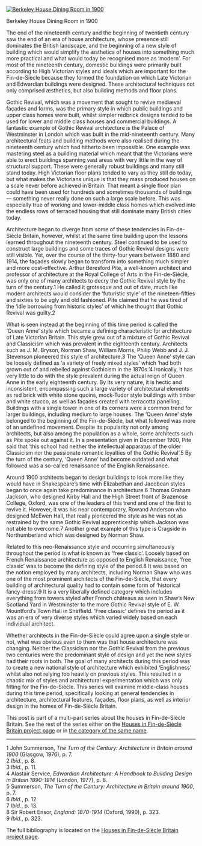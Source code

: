 [![Berkeley House Dining Room in 1900](Berkeley-House-dining-room-1900.jpg)](https://www.historyrhymes.info/2016/01/27/houses-in-fin-de-siecle-britain-introduction-to-styles-of-architecture-in-late-victorian-and-edwardian-britain/berkeley-house-dining-room-1900/)

Berkeley House Dining Room in 1900

The end of the nineteenth century and the beginning of twentieth century saw the end of an era of house architecture, whose presence still dominates the British landscape, and the beginning of a new style of building which would simplify the æsthetics of houses into something much more practical and what would today be recognised more as ‘modern’. For most of the nineteenth century, domestic buildings were primarily built according to High Victorian styles and ideals which are important for the Fin-de-Siècle because they formed the foundation on which Late Victorian and Edwardian buildings were designed. These architectural techniques not only comprised æsthetics, but also building methods and floor plans.

Gothic Revival, which was a movement that sought to revive mediæval façades and forms, was the primary style in which public buildings and upper class homes were built, whilst simpler redbrick designs tended to be used for lower and middle class houses and commercial buildings. A fantastic example of Gothic Revival architecture is the Palace of Westminster in London which was built in the mid-nineteenth century. Many architectural feats and building methods were also realised during the nineteenth century which had hitherto been impossible. One example was mastering steel as a building material which meant that the Victorians were able to erect buildings spanning vast areas with very little in the way of structural support. These were generally robust buildings and many still stand today. High Victorian floor plans tended to vary as they still do today, but what makes the Victorians unique is that they mass produced houses on a scale never before achieved in Britain. That meant a single floor plan could have been used for hundreds and sometimes thousands of buildings — something never really done on such a large scale before. This was especially true of working and lower-middle class homes which evolved into the endless rows of terraced housing that still dominate many British cities today.

Architecture began to diverge from some of these tendencies in Fin-de-Siècle Britain, however, whilst at the same time building upon the lessons learned throughout the nineteenth century. Steel continued to be used to construct large buildings and some traces of Gothic Revival designs were still visible. Yet, over the course of the thirty-four years between 1880 and 1914, the façades slowly began to transform into something much simpler and more cost-effective. Arthur Beresford Pite, a well-known architect and professor of architecture at the Royal College of Arts in the Fin-de-Siècle, was only one of many architects to decry the Gothic Revival style by the turn of the century.1 He called it grotesque and out of date, much like modern architects would consider the ‘futuristic style’ of the nineteen-fifties and sixties to be ugly and old fashioned. Pite claimed that he was tired of the ‘idle borrowing from historic styles’ of which he thought that Gothic Revival was guilty.2

What is seen instead at the beginning of this time period is called the ‘Queen Anne‘ style which became a defining characteristic for architecture of Late Victorian Britain. This style grew out of a mixture of Gothic Revival and Classicism which was prevalent in the eighteenth century. Architects such as J. M. Bryson, Norman Shaw, William Morris, Philip Webb and J. J. Stevenson pioneered this style of architecture.3 The ‘Queen Anne’ style can be loosely defined as ‘a variety of freely mixed styles’ which ‘had both grown out of and rebelled against Gothicism in the 1870s.’4 Ironically, it has very little to do with the style prevalent during the actual reign of Queen Anne in the early eighteenth century. By its very nature, it is hectic and inconsistent, encompassing such a large variety of architectural elements as red brick with white stone quoins, mock-Tudor style buildings with timber and white stucco, as well as façades created with terracotta panelling. Buildings with a single tower in one of its corners were a common trend for larger buildings, including medium to large houses. The ‘Queen Anne’ style belonged to the beginning of the Fin-de-Siècle, but what followed was more of an undefined movement. Despite its popularity not only among architects, but also among the population as a whole, some architects such as Pite spoke out against it. In a presentation given in December 1900, Pite said that ‘this school had neither the intellectual apparatus of the older Classicism nor the passionate romantic loyalties of the Gothic Revival’.5 By the turn of the century, ‘Queen Anne’ had become outdated and what followed was a so-called renaissance of the English Renaissance.

Around 1900 architects began to design buildings to look more like they would have in Shakespeare’s time with Elizabethan and Jacobean styles began to once again take predominance in architecture.6 Thomas Graham Jackson, who designed Kirby Hall and the High Street front of Brazenose College, Oxford, was one of the leaders of this trend and one of the first to revive it. However, it was his near contemporary, Rowand Anderson who designed McEwen Hall, that really pioneered the style as he was not as restrained by the same Gothic Revival apprenticeship which Jackson was not able to overcome.7 Another great example of this type is Cragside in Northumberland which was designed by Norman Shaw.

Related to this neo-Renaissance style and occurring simultaneously throughout the period is what is known as ‘free classic’. Loosely based on French Renaissance architecture as opposed to English Renaissance, ‘free classic’ was to become the defining style of the period.8 It was based on the notion employed by many architects, including Norman Shaw who was one of the most prominent architects of the Fin-de-Siècle, that every building of architectural quality had to contain some form of ‘historical fancy-dress’.9 It is a very liberally defined category which includes everything from towers styled after French châteaus as seen in Shaw’s New Scotland Yard in Westminster to the more Gothic Revival style of E. W. Mountford’s Town Hall in Sheffield. ‘Free classic’ defines the period as it was an era of very diverse styles which varied widely based on each individual architect.

Whether architects in the Fin-de-Siècle could agree upon a single style or not, what was obvious even to them was that house architecture was changing. Neither the Classicism nor the Gothic Revival from the previous two centuries were the predominant style of design and yet the new styles had their roots in both. The goal of many architects during this period was to create a new national style of architecture which exhibited ‘Englishness’ whilst also not relying too heavily on previous styles. This resulted in a chaotic mix of styles and architectural experimentation which was only fitting for the Fin-de-Siècle. This series will examine middle-class houses during this time period, specifically looking at general tendencies in architecture, architectural features, façades, floor plans, as well as interior design in the homes of Fin-de-Siècle Britain.

This post is part of a multi-part series about the houses in Fin-de-Siècle Britain. See the rest of the series either on the [Houses in Fin-de-Siècle Britain project page](https://www.historyrhymes.info/featured/houses-in-fin-de-siecle-britain/) or in [the category of the same name](https://www.historyrhymes.info/category/multi-part-series/houses-in-fin-de-siecle-britain/).

* * *

1 John Summerson, *The Turn of the Century: Architecture in Britain around 1900* (Glasgow, 1976), p. 7.  
2 *Ibid.*, p. 8.  
3 *Ibid.*, p. 11.  
4 Alastair Service, *Edwardian Architecture: A Handbook to Building Design in Britain 1890-1914* (London, 1977), p. 8.  
5 Summerson, *The Turn of the Century: Architecture in Britain around 1900*, p. 7.  
6 *Ibid.*, p. 12.  
7 *Ibid.*, p. 13.  
8 Sir Robert Ensor, *England: 1870-1914* (Oxford, 1990), p. 323.  
9 *Ibid.*, p. 323.

The full bibliography is located on the [Houses in Fin-de-Siècle Britain project page](https://www.historyrhymes.info/featured/houses-in-fin-de-siecle-britain/).